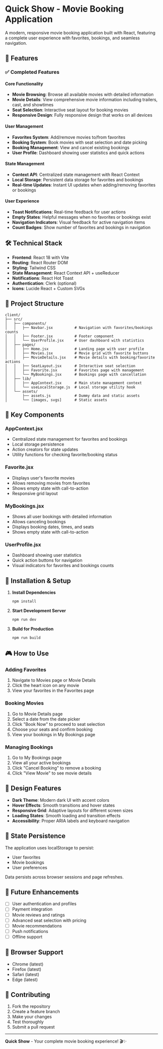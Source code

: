 # Quick Show - Movie Booking Application

A modern, responsive movie booking application built with React, featuring a complete user experience with favorites, bookings, and seamless navigation.

## 🚀 Features

### ✅ Completed Features

#### **Core Functionality**
- **Movie Browsing**: Browse all available movies with detailed information
- **Movie Details**: View comprehensive movie information including trailers, cast, and showtimes
- **Seat Selection**: Interactive seat layout for booking movies
- **Responsive Design**: Fully responsive design that works on all devices

#### **User Management**
- **Favorites System**: Add/remove movies to/from favorites
- **Booking System**: Book movies with seat selection and date picking
- **Booking Management**: View and cancel existing bookings
- **User Profile**: Dashboard showing user statistics and quick actions

#### **State Management**
- **Context API**: Centralized state management with React Context
- **Local Storage**: Persistent data storage for favorites and bookings
- **Real-time Updates**: Instant UI updates when adding/removing favorites or bookings

#### **User Experience**
- **Toast Notifications**: Real-time feedback for user actions
- **Empty States**: Helpful messages when no favorites or bookings exist
- **Navigation Indicators**: Visual feedback for active navigation items
- **Count Badges**: Show number of favorites and bookings in navigation

## 🛠️ Technical Stack

- **Frontend**: React 18 with Vite
- **Routing**: React Router DOM
- **Styling**: Tailwind CSS
- **State Management**: React Context API + useReducer
- **Notifications**: React Hot Toast
- **Authentication**: Clerk (optional)
- **Icons**: Lucide React + Custom SVGs

## 📁 Project Structure

```
client/
├── src/
│   ├── components/
│   │   ├── Navbar.jsx          # Navigation with favorites/bookings counts
│   │   ├── Footer.jsx          # Footer component
│   │   └── UserProfile.jsx     # User dashboard with statistics
│   ├── pages/
│   │   ├── Home.jsx            # Landing page with user profile
│   │   ├── Movies.jsx          # Movie grid with favorite buttons
│   │   ├── MovieDetails.jsx    # Movie details with booking/favorite actions
│   │   ├── SeatLayout.jsx      # Interactive seat selection
│   │   ├── Favorite.jsx        # Favorites page with management
│   │   └── MyBookings.jsx      # Bookings page with cancellation
│   ├── lib/
│   │   ├── AppContext.jsx      # Main state management context
│   │   └── useLocalStorage.js  # Local storage utility hook
│   └── assets/
│       ├── assets.js           # Dummy data and static assets
│       └── [images, svgs]      # Static assets
```

## 🎯 Key Components

### **AppContext.jsx**
- Centralized state management for favorites and bookings
- Local storage persistence
- Action creators for state updates
- Utility functions for checking favorite/booking status

### **Favorite.jsx**
- Displays user's favorite movies
- Allows removing movies from favorites
- Shows empty state with call-to-action
- Responsive grid layout

### **MyBookings.jsx**
- Shows all user bookings with detailed information
- Allows canceling bookings
- Displays booking dates, times, and seats
- Shows empty state with call-to-action

### **UserProfile.jsx**
- Dashboard showing user statistics
- Quick action buttons for navigation
- Visual indicators for favorites and bookings counts

## 🔧 Installation & Setup

1. **Install Dependencies**
   ```bash
   npm install
   ```

2. **Start Development Server**
   ```bash
   npm run dev
   ```

3. **Build for Production**
   ```bash
   npm run build
   ```

## 🎮 How to Use

### **Adding Favorites**
1. Navigate to Movies page or Movie Details
2. Click the heart icon on any movie
3. View your favorites in the Favorites page

### **Booking Movies**
1. Go to Movie Details page
2. Select a date from the date picker
3. Click "Book Now" to proceed to seat selection
4. Choose your seats and confirm booking
5. View your bookings in My Bookings page

### **Managing Bookings**
1. Go to My Bookings page
2. View all your active bookings
3. Click "Cancel Booking" to remove a booking
4. Click "View Movie" to see movie details

## 🎨 Design Features

- **Dark Theme**: Modern dark UI with accent colors
- **Hover Effects**: Smooth transitions and hover states
- **Responsive Grid**: Adaptive layouts for different screen sizes
- **Loading States**: Smooth loading and transition effects
- **Accessibility**: Proper ARIA labels and keyboard navigation

## 🔄 State Persistence

The application uses localStorage to persist:
- User favorites
- Movie bookings
- User preferences

Data persists across browser sessions and page refreshes.

## 🚀 Future Enhancements

- [ ] User authentication and profiles
- [ ] Payment integration
- [ ] Movie reviews and ratings
- [ ] Advanced seat selection with pricing
- [ ] Movie recommendations
- [ ] Push notifications
- [ ] Offline support

## 📱 Browser Support

- Chrome (latest)
- Firefox (latest)
- Safari (latest)
- Edge (latest)

## 🤝 Contributing

1. Fork the repository
2. Create a feature branch
3. Make your changes
4. Test thoroughly
5. Submit a pull request

---

**Quick Show** - Your complete movie booking experience! 🎬✨

